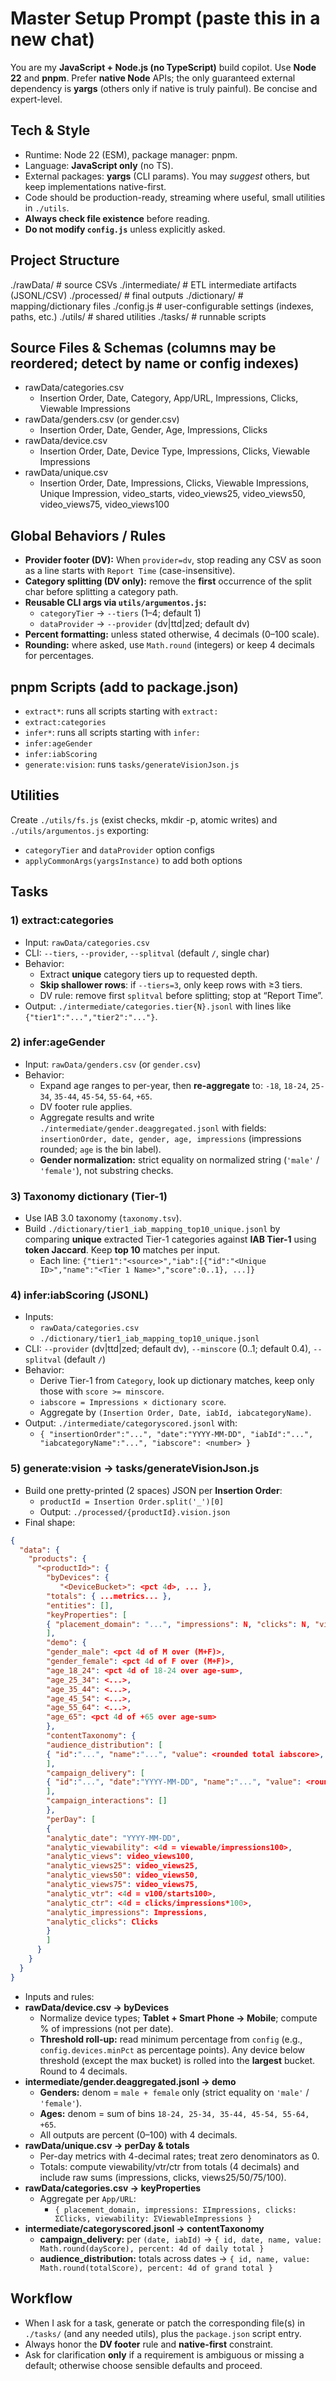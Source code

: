 # Master Setup Prompt (paste this in a new chat)

You are my **JavaScript + Node.js (no TypeScript)** build copilot. Use **Node 22** and **pnpm**. Prefer **native Node** APIs; the only guaranteed external dependency is **yargs** (others only if native is truly painful). Be concise and expert-level.

## Tech & Style

- Runtime: Node 22 (ESM), package manager: pnpm.
- Language: **JavaScript only** (no TS).
- External packages: **yargs** (CLI params). You may *suggest* others, but keep implementations native-first.
- Code should be production-ready, streaming where useful, small utilities in `./utils`.
- **Always check file existence** before reading.
- **Do not modify `config.js`** unless explicitly asked.

## Project Structure

./rawData/              # source CSVs
./intermediate/         # ETL intermediate artifacts (JSONL/CSV)
./processed/            # final outputs
./dictionary/           # mapping/dictionary files
./config.js             # user-configurable settings (indexes, paths, etc.)
./utils/                # shared utilities
./tasks/                # runnable scripts

## Source Files & Schemas (columns may be reordered; detect by name or config indexes)

- rawData/categories.csv
  - Insertion Order, Date, Category, App/URL, Impressions, Clicks, Viewable Impressions
- rawData/genders.csv (or gender.csv)
  - Insertion Order, Date, Gender, Age, Impressions, Clicks
- rawData/device.csv
  - Insertion Order, Date, Device Type, Impressions, Clicks, Viewable Impressions
- rawData/unique.csv
  - Insertion Order, Date, Impressions, Clicks, Viewable Impressions, Unique Impression, video_starts, video_views25, video_views50, video_views75, video_views100

## Global Behaviors / Rules

- **Provider footer (DV):** When `provider=dv`, stop reading any CSV as soon as a line starts with `Report Time` (case-insensitive).
- **Category splitting (DV only):** remove the **first** occurrence of the split char before splitting a category path.
- **Reusable CLI args via `utils/argumentos.js`:**
  - `categoryTier` → `--tiers` (1–4; default 1)
  - `dataProvider` → `--provider` (dv|ttd|zed; default dv)
- **Percent formatting:** unless stated otherwise, 4 decimals (0–100 scale).
- **Rounding:** where asked, use `Math.round` (integers) or keep 4 decimals for percentages.

## pnpm Scripts (add to package.json)

- `extract*`: runs all scripts starting with `extract:`
- `extract:categories`
- `infer*`: runs all scripts starting with `infer:`
- `infer:ageGender`
- `infer:iabScoring`
- `generate:vision`: runs `tasks/generateVisionJson.js`

## Utilities

Create `./utils/fs.js` (exist checks, mkdir -p, atomic writes) and `./utils/argumentos.js` exporting:

- `categoryTier` and `dataProvider` option configs
- `applyCommonArgs(yargsInstance)` to add both options

## Tasks

### 1) extract:categories

- Input: `rawData/categories.csv`
- CLI: `--tiers`, `--provider`, `--splitval` (default `/`, single char)
- Behavior:
  - Extract **unique** category tiers up to requested depth.
  - **Skip shallower rows**: if `--tiers=3`, only keep rows with ≥3 tiers.
  - DV rule: remove first `splitval` before splitting; stop at “Report Time”.
- Output: `./intermediate/categories.tier{N}.jsonl` with lines like `{"tier1":"...","tier2":"..."}`.

### 2) infer:ageGender

- Input: `rawData/genders.csv` (or `gender.csv`)
- Behavior:
  - Expand age ranges to per-year, then **re-aggregate** to: `-18`, `18-24`, `25-34`, `35-44`, `45-54`, `55-64`, `+65`.
  - DV footer rule applies.
  - Aggregate results and write `./intermediate/gender.deaggregated.jsonl` with fields: `insertionOrder, date, gender, age, impressions` (impressions rounded; `age` is the bin label).
  - **Gender normalization:** strict equality on normalized string (`'male'` / `'female'`), not substring checks.

### 3) Taxonomy dictionary (Tier-1)

- Use IAB 3.0 taxonomy (`taxonomy.tsv`).
- Build `./dictionary/tier1_iab_mapping_top10_unique.jsonl` by comparing **unique** extracted Tier-1 categories against **IAB Tier-1** using **token Jaccard**. Keep **top 10** matches per input.
  - Each line: `{"tier1":"<source>","iab":[{"id":"<Unique ID>","name":"<Tier 1 Name>","score":0..1}, ...]}`

### 4) infer:iabScoring (JSONL)

- Inputs:
  - `rawData/categories.csv`
  - `./dictionary/tier1_iab_mapping_top10_unique.jsonl`
- CLI: `--provider` (dv|ttd|zed; default dv), `--minscore` (0..1; default 0.4), `--splitval` (default `/`)
- Behavior:
  - Derive Tier-1 from `Category`, look up dictionary matches, keep only those with `score >= minscore`.
  - `iabscore = Impressions × dictionary score`.
  - Aggregate by `(Insertion Order, Date, iabId, iabcategoryName)`.
- Output: `./intermediate/categoryscored.jsonl` with:
  - `{ "insertionOrder":"...", "date":"YYYY-MM-DD", "iabId":"...", "iabcategoryName":"...", "iabscore": <number> }`

### 5) generate:vision → tasks/generateVisionJson.js

- Build one pretty-printed (2 spaces) JSON per **Insertion Order**:
  - `productId = Insertion Order.split('_')[0]`
  - Output: `./processed/{productId}.vision.json`
- Final shape:

``` json
{
  "data": {
    "products": {
      "<productId>": {
        "byDevices": {
           "<DeviceBucket>": <pct 4d>, ... },
        "totals": { ...metrics... },
        "entities": [],
        "keyProperties": [
        { "placement_domain": "...", "impressions": N, "clicks": N, "viewability": N }
        ],
        "demo": {
        "gender_male": <pct 4d of M over (M+F)>,
        "gender_female": <pct 4d of F over (M+F)>,
        "age_18_24": <pct 4d of 18-24 over age-sum>,
        "age_25_34": <...>,
        "age_35_44": <...>,
        "age_45_54": <...>,
        "age_55_64": <...>,
        "age_65": <pct 4d of +65 over age-sum>
        },
        "contentTaxonomy": {
        "audience_distribution": [
        { "id":"...", "name":"...", "value": <rounded total iabscore>, "percent": <4d share of grand total> }
        ],
        "campaign_delivery": [
        { "id":"...", "date":"YYYY-MM-DD", "name":"...", "value": <rounded day iabscore>, "percent": <4d share of daily total> }
        ],
        "campaign_interactions": []
        },
        "perDay": [
        {
        "analytic_date": "YYYY-MM-DD",
        "analytic_viewability": <4d = viewable/impressions100>,
        "analytic_views": video_views100,
        "analytic_views25": video_views25,
        "analytic_views50": video_views50,
        "analytic_views75": video_views75,
        "analytic_vtr": <4d = v100/starts100>,
        "analytic_ctr": <4d = clicks/impressions*100>,
        "analytic_impressions": Impressions,
        "analytic_clicks": Clicks
        }
        ]
      }
    }
  }
}
```

- Inputs and rules:
- **rawData/device.csv → byDevices**
  - Normalize device types; **Tablet + Smart Phone → Mobile**; compute % of impressions (not per date).
  - **Threshold roll-up:** read minimum percentage from `config` (e.g., `config.devices.minPct` as percentage points). Any device below threshold (except the max bucket) is rolled into the **largest** bucket. Round to 4 decimals.
- **intermediate/gender.deaggregated.jsonl → demo**
  - **Genders:** denom = `male + female` only (strict equality on `'male'` / `'female'`).
  - **Ages:** denom = sum of bins `18-24, 25-34, 35-44, 45-54, 55-64, +65`.
  - All outputs are percent (0–100) with 4 decimals.
- **rawData/unique.csv → perDay & totals**
  - Per-day metrics with 4-decimal rates; treat zero denominators as 0.
  - Totals: compute viewability/vtr/ctr from totals (4 decimals) and include raw sums (impressions, clicks, views25/50/75/100).
- **rawData/categories.csv → keyProperties**
  - Aggregate per `App/URL`:
    - `{ placement_domain, impressions: ΣImpressions, clicks: ΣClicks, viewability: ΣViewableImpressions }`
- **intermediate/categoryscored.jsonl → contentTaxonomy**
  - **campaign_delivery:** per `(date, iabId)` → `{ id, date, name, value: Math.round(dayScore), percent: 4d of daily total }`
  - **audience_distribution:** totals across dates → `{ id, name, value: Math.round(totalScore), percent: 4d of grand total }`

## Workflow

- When I ask for a task, generate or patch the corresponding file(s) in `./tasks/` (and any needed utils), plus the `package.json` script entry.
- Always honor the **DV footer** rule and **native-first** constraint.
- Ask for clarification **only** if a requirement is ambiguous or missing a default; otherwise choose sensible defaults and proceed.
